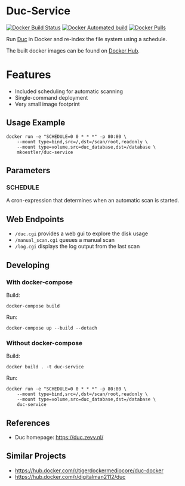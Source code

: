 # Duc-Service
[![Docker Build Status](https://img.shields.io/docker/cloud/build/mkoestler/duc-service.svg)](https://hub.docker.com/r/mkoestler/duc-service/)
[![Docker Automated build](https://img.shields.io/docker/cloud/automated/mkoestler/duc-service.svg)](https://hub.docker.com/r/mkoestler/duc-service/)
[![Docker Pulls](https://img.shields.io/docker/pulls/mkoestler/duc-service.svg)](https://hub.docker.com/r/mkoestler/duc-service/)

Run [Duc](https://duc.zevv.nl/) in Docker and re-index the file system using a schedule.

The built docker images can be found on [Docker Hub](https://hub.docker.com/r/mkoestler/duc-service/).

# Features
- Included scheduling for automatic scanning
- Single-command deployment
- Very small image footprint

## Usage Example
```
docker run -e "SCHEDULE=0 0 * * *" -p 80:80 \
    --mount type=bind,src=/,dst=/scan/root,readonly \
    --mount type=volume,src=duc_database,dst=/database \
    mkoestler/duc-service
```

## Parameters
### SCHEDULE
A cron-expression that determines when an automatic scan is started.

## Web Endpoints
- `/duc.cgi` provides a web gui to explore the disk usage
- `/manual_scan.cgi` queues a manual scan
- `/log.cgi` displays the log output from the last scan

## Developing

### With docker-compose
Build:
```
docker-compose build
```

Run:
```
docker-compose up --build --detach
```

### Without docker-compose
Build:
```
docker build . -t duc-service
```

Run:
```
docker run -e "SCHEDULE=0 0 * * *" -p 80:80 \
    --mount type=bind,src=/,dst=/scan/root,readonly \
    --mount type=volume,src=duc_database,dst=/database \
    duc-service
```

## References
- Duc homepage: https://duc.zevv.nl/

## Similar Projects
- https://hub.docker.com/r/tigerdockermediocore/duc-docker
- https://hub.docker.com/r/digitalman2112/duc
